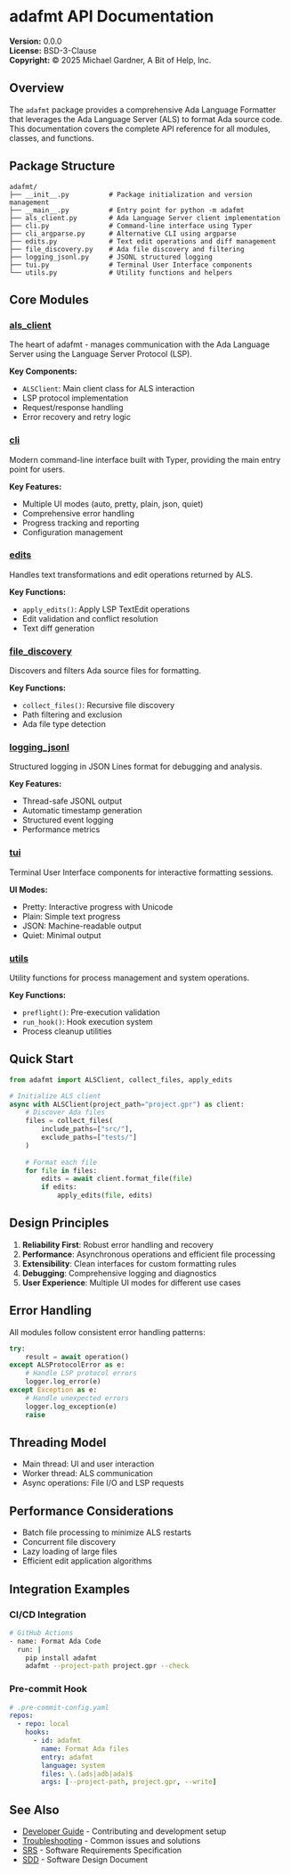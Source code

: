 # adafmt API Documentation

**Version:** 0.0.0  
**License:** BSD-3-Clause  
**Copyright:** © 2025 Michael Gardner, A Bit of Help, Inc.

## Overview

The `adafmt` package provides a comprehensive Ada Language Formatter that leverages the Ada Language Server (ALS) to format Ada source code. This documentation covers the complete API reference for all modules, classes, and functions.

## Package Structure

```
adafmt/
├── __init__.py          # Package initialization and version management
├── __main__.py          # Entry point for python -m adafmt
├── als_client.py        # Ada Language Server client implementation
├── cli.py               # Command-line interface using Typer
├── cli_argparse.py      # Alternative CLI using argparse
├── edits.py             # Text edit operations and diff management
├── file_discovery.py    # Ada file discovery and filtering
├── logging_jsonl.py     # JSONL structured logging
├── tui.py               # Terminal User Interface components
└── utils.py             # Utility functions and helpers
```

## Core Modules

### [als_client](./als_client.md)
The heart of adafmt - manages communication with the Ada Language Server using the Language Server Protocol (LSP).

**Key Components:**
- `ALSClient`: Main client class for ALS interaction
- LSP protocol implementation
- Request/response handling
- Error recovery and retry logic

### [cli](./cli.md)
Modern command-line interface built with Typer, providing the main entry point for users.

**Key Features:**
- Multiple UI modes (auto, pretty, plain, json, quiet)
- Comprehensive error handling
- Progress tracking and reporting
- Configuration management

### [edits](./edits.md)
Handles text transformations and edit operations returned by ALS.

**Key Functions:**
- `apply_edits()`: Apply LSP TextEdit operations
- Edit validation and conflict resolution
- Text diff generation

### [file_discovery](./file_discovery.md)
Discovers and filters Ada source files for formatting.

**Key Functions:**
- `collect_files()`: Recursive file discovery
- Path filtering and exclusion
- Ada file type detection

### [logging_jsonl](./logging_jsonl.md)
Structured logging in JSON Lines format for debugging and analysis.

**Key Features:**
- Thread-safe JSONL output
- Automatic timestamp generation
- Structured event logging
- Performance metrics

### [tui](./tui.md)
Terminal User Interface components for interactive formatting sessions.

**UI Modes:**
- Pretty: Interactive progress with Unicode
- Plain: Simple text progress
- JSON: Machine-readable output
- Quiet: Minimal output

### [utils](./utils.md)
Utility functions for process management and system operations.

**Key Functions:**
- `preflight()`: Pre-execution validation
- `run_hook()`: Hook execution system
- Process cleanup utilities

## Quick Start

```python
from adafmt import ALSClient, collect_files, apply_edits

# Initialize ALS client
async with ALSClient(project_path="project.gpr") as client:
    # Discover Ada files
    files = collect_files(
        include_paths=["src/"],
        exclude_paths=["tests/"]
    )
    
    # Format each file
    for file in files:
        edits = await client.format_file(file)
        if edits:
            apply_edits(file, edits)
```

## Design Principles

1. **Reliability First**: Robust error handling and recovery
2. **Performance**: Asynchronous operations and efficient file processing
3. **Extensibility**: Clean interfaces for custom formatting rules
4. **Debugging**: Comprehensive logging and diagnostics
5. **User Experience**: Multiple UI modes for different use cases

## Error Handling

All modules follow consistent error handling patterns:

```python
try:
    result = await operation()
except ALSProtocolError as e:
    # Handle LSP protocol errors
    logger.log_error(e)
except Exception as e:
    # Handle unexpected errors
    logger.log_exception(e)
    raise
```

## Threading Model

- Main thread: UI and user interaction
- Worker thread: ALS communication
- Async operations: File I/O and LSP requests

## Performance Considerations

- Batch file processing to minimize ALS restarts
- Concurrent file discovery
- Lazy loading of large files
- Efficient edit application algorithms

## Integration Examples

### CI/CD Integration

```bash
# GitHub Actions
- name: Format Ada Code
  run: |
    pip install adafmt
    adafmt --project-path project.gpr --check
```

### Pre-commit Hook

```yaml
# .pre-commit-config.yaml
repos:
  - repo: local
    hooks:
      - id: adafmt
        name: Format Ada files
        entry: adafmt
        language: system
        files: \.(ads|adb|ada)$
        args: [--project-path, project.gpr, --write]
```

## See Also

- [Developer Guide](../DEVELOPER_GUIDE.md) - Contributing and development setup
- [Troubleshooting](../TROUBLESHOOTING.md) - Common issues and solutions
- [SRS](../SRS.md) - Software Requirements Specification
- [SDD](../SDD.md) - Software Design Document